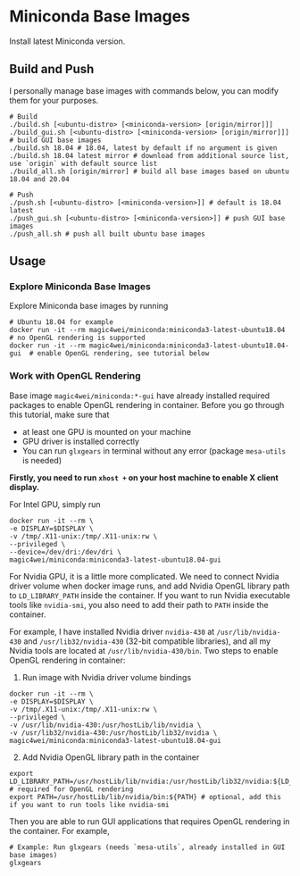 # Miniconda Base Images

Install latest Miniconda version.

## Build and Push

I personally manage base images with commands below, you can modify them for your purposes.

```shell
# Build
./build.sh [<ubuntu-distro> [<miniconda-version> [origin/mirror]]]
./build_gui.sh [<ubuntu-distro> [<miniconda-version> [origin/mirror]]] # build GUI base images
./build.sh 18.04 # 18.04, latest by default if no argument is given
./build.sh 18.04 latest mirror # download from additional source list, use `origin` with default source list
./build_all.sh [origin/mirror] # build all base images based on ubuntu 18.04 and 20.04

# Push
./push.sh [<ubuntu-distro> [<miniconda-version>]] # default is 18.04 latest
./push_gui.sh [<ubuntu-distro> [<miniconda-version>]] # push GUI base images
./push_all.sh # push all built ubuntu base images
```

## Usage

### Explore Miniconda Base Images

Explore Miniconda base images by running

```shell
# Ubuntu 18.04 for example
docker run -it --rm magic4wei/miniconda:miniconda3-latest-ubuntu18.04  # no OpenGL rendering is supported
docker run -it --rm magic4wei/miniconda:miniconda3-latest-ubuntu18.04-gui  # enable OpenGL rendering, see tutorial below
```

### Work with OpenGL Rendering

Base image `magic4wei/miniconda:*-gui` have already installed required packages to enable OpenGL rendering in container. Before you go through this tutorial, make sure that
- at least one GPU is mounted on your machine
- GPU driver is installed correctly
- You can run `glxgears` in terminal without any error (package `mesa-utils` is needed)

**Firstly, you need to run `xhost +` on your host machine to enable X client display.**

For Intel GPU, simply run

```shell
docker run -it --rm \
-e DISPLAY=$DISPLAY \
-v /tmp/.X11-unix:/tmp/.X11-unix:rw \
--privileged \
--device=/dev/dri:/dev/dri \
magic4wei/miniconda:miniconda3-latest-ubuntu18.04-gui
```

For Nvidia GPU, it is a little more complicated. We need to connect Nvidia driver volume when docker image runs, and add Nvidia OpenGL library path to `LD_LIBRARY_PATH` inside the container. If you want to run Nvidia executable tools like `nvidia-smi`, you also need to add their path to `PATH` inside the container.

For example, I have installed Nvidia driver `nvidia-430` at `/usr/lib/nvidia-430` and `/usr/lib32/nvidia-430` (32-bit compatible libraries), and all my Nvidia tools are located at `/usr/lib/nvidia-430/bin`. Two steps to enable OpenGL rendering in container:

1. Run image with Nvidia driver volume bindings
```shell
docker run -it --rm \
-e DISPLAY=$DISPLAY \
-v /tmp/.X11-unix:/tmp/.X11-unix:rw \
--privileged \
-v /usr/lib/nvidia-430:/usr/hostLib/lib/nvidia \
-v /usr/lib32/nvidia-430:/usr/hostLib/lib32/nvidia \
magic4wei/miniconda:miniconda3-latest-ubuntu18.04-gui
```
2. Add Nvidia OpenGL library path in the container
```shell
export LD_LIBRARY_PATH=/usr/hostLib/lib/nvidia:/usr/hostLib/lib32/nvidia:${LD_LIBRARY_PATH} # required for OpenGL rendering
export PATH=/usr/hostLib/lib/nvidia/bin:${PATH} # optional, add this if you want to run tools like nvidia-smi
```

Then you are able to run GUI applications that requires OpenGL rendering in the container. For example,

```shell
# Example: Run glxgears (needs `mesa-utils`, already installed in GUI base images)
glxgears
```
